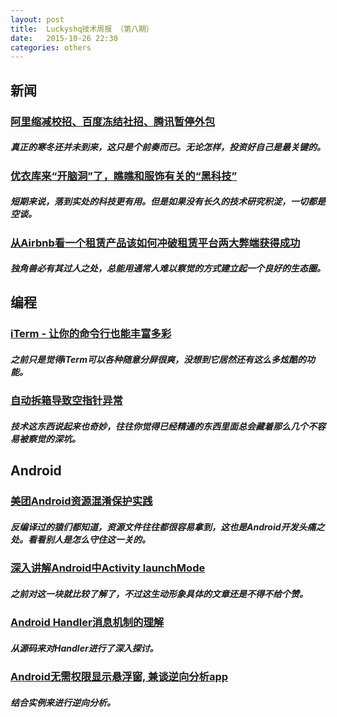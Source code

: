 ```yaml
---
layout: post
title:  Luckyshq技术周报 （第八期）
date:   2015-10-26 22:30
categories: others
---
```


## 新闻

### [阿里缩减校招、百度冻结社招、腾讯暂停外包](http://blog.jobbole.com/93309/)

##### 真正的寒冬还并未到来，这只是个前奏而已。无论怎样，投资好自己是最关键的。

### [优衣库来“开脑洞”了，瞧瞧和服饰有关的“黑科技”](http://www.huxiu.com/article/129118/1.html?f=wangzhan)

##### 短期来说，落到实处的科技更有用。但是如果没有长久的技术研究积淀，一切都是空谈。

### [从Airbnb看一个租赁产品该如何冲破租赁平台两大弊端获得成功](http://www.woshipm.com/it/224184.html)

##### 独角兽必有其过人之处，总能用通常人难以察觉的方式建立起一个良好的生态圈。

## 编程

### [iTerm - 让你的命令行也能丰富多彩](http://swiftcafe.io/2015/07/25/iterm/)

##### 之前只是觉得iTerm可以各种随意分屏很爽，没想到它居然还有这么多炫酷的功能。

### [自动拆箱导致空指针异常](http://www.hollischuang.com/archives/435)

##### 技术这东西说起来也奇妙，往往你觉得已经精通的东西里面总会藏着那么几个不容易被察觉的深坑。

## Android

### [美团Android资源混淆保护实践](http://mp.weixin.qq.com/s?__biz=MzA3MDMyMjkzNg==&mid=400148817&idx=1&sn=0d6cd7f3c2f07e7d1365c041da9359bf&scene=1&srcid=1026c0Q1ZRy7CrCCR5HYNIGp&key=b410d3164f5f798e6c78c23387f781e9ef5c8b35865c9a3dd906f9ce4f5fdc268a5bf92b9881a6b3e59783a54b2bd787&ascene=0&uin=Nzk5OTYyODgw&devicetype=iMac+MacBookPro12%2C1+OSX+OSX+10.11.1+build(15B42)&version=11020201&pass_ticket=ubaLjOEXd8P%2FLWEjNrWF9h4a1IrOQQ2wBvf3aNZiuro2lMs%2FJSlVjrXy62bfZsaP)

##### 反编译过的猿们都知道，资源文件往往都很容易拿到，这也是Android开发头痛之处。看看别人是怎么守住这一关的。

### [深入讲解Android中Activity launchMode](http://droidyue.com/blog/2015/08/16/dive-into-android-activity-launchmode/)

##### 之前对这一块就比较了解了，不过这生动形象具体的文章还是不得不给个赞。

### [Android Handler消息机制的理解](http://anany.me/2015/04/12/handler/)

##### 从源码来对Handler进行了深入探讨。

### [Android无需权限显示悬浮窗, 兼谈逆向分析app](http://www.jianshu.com/p/167fd5f47d5c?utm_campaign=maleskine&utm_content=note&utm_medium=writer_share&utm_source=weibo)

##### 结合实例来进行逆向分析。
